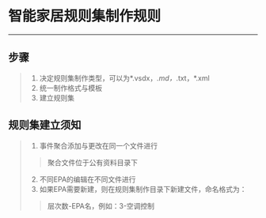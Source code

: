 # 智能家居规则集制作规则
---------------------
## 步骤
  > 1. 决定规则集制作类型，可以为*.vsdx，*.md，*.txt，*.xml
  > 2. 统一制作格式与模板
  > 3. 建立规则集
## 规则集建立须知
  > 1. 事件聚合添加与更改在同一个文件进行
  > > 聚合文件位于公有资料目录下
  > 2. 不同EPA的编辑在不同文件进行
  > 3. 如果EPA需要新建，则在规则集制作目录下新建文件，命名格式为：
  > > 层次数\-EPA名，例如：3\-空调控制
